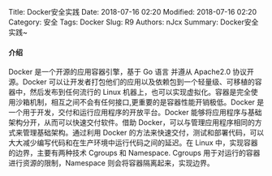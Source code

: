 Title: Docker安全实践
Date: 2018-07-16 02:20
Modified: 2018-07-16 02:20
Category: 安全
Tags: Docker
Slug: R9 
Authors: nJcx
Summary: Docker安全实践~


#### 介绍

Docker 是一个开源的应用容器引擎，基于 Go 语言 并遵从 Apache2.0 协议开源。Docker 可以让开发者打包他们的应用以及依赖包到一个轻量级、可移植的容器中，然后发布到任何流行的 Linux 机器上，也可以实现虚拟化。容器是完全使用沙箱机制，相互之间不会有任何接口,更重要的是容器性能开销极低。Docker 是一个用于开发，交付和运行应用程序的开放平台。Docker 能够将应用程序与基础架构分开，从而可以快速交付软件。借助 Docker，可以与管理应用程序相同的方式来管理基础架构。通过利用 Docker 的方法来快速交付，测试和部署代码，可以大大减少编写代码和在生产环境中运行代码之间的延迟。在 Linux 中，实现容器的边界，主要有两种技术 Cgroups 和 Namespace. Cgroups 用于对运行的容器进行资源的限制，Namespace 则会将容器隔离起来，实现边界。

